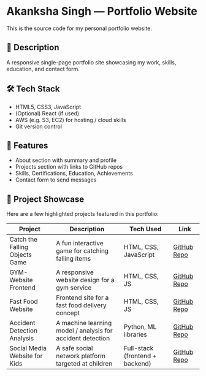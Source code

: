 # Akanksha Singh — Portfolio Website

This is the source code for my personal portfolio website.

## 🎯 Description  
A responsive single-page portfolio site showcasing my work, skills, education, and contact form.

## 🛠️ Tech Stack  
- HTML5, CSS3, JavaScript  
- (Optional) React (if used)  
- AWS (e.g. S3, EC2) for hosting / cloud skills  
- Git version control  

## 🚀 Features  
- About section with summary and profile  
- Projects section with links to GitHub repos  
- Skills, Certifications, Education, Achievements  
- Contact form to send messages  

 
## 📂 Project Showcase

Here are a few highlighted projects featured in this portfolio:

| Project | Description | Tech Used | Link |
|---|---|---|---|
| Catch the Falling Objects Game | A fun interactive game for catching falling items | HTML, CSS, JavaScript | [GitHub Repo](#) |
| GYM-Website Frontend | A responsive website design for a gym service | HTML, CSS, JS | [GitHub Repo](#) |
| Fast Food Website | Frontend site for a fast food delivery concept | HTML, CSS, JS | [GitHub Repo](#) |
| Accident Detection Analysis | A machine learning model / analysis for accident detection | Python, ML libraries | [GitHub Repo](#) |
| Social Media Website for Kids | A safe social network platform targeted at children | Full-stack (frontend + backend) | [GitHub Repo](#) |

